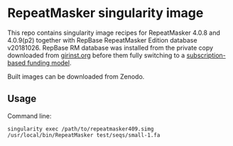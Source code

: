 # RepeatMasker singularity image

This repo contains singularity image recipes for RepeatMasker 4.0.8 and 4.0.9(p2) together with RepBase RepeatMasker Edition database v20181026. RepBase RM database was installed from the private copy downloaded from [girinst.org](https://www.girinst.org/repbase) before them fully switching to a [subscription-based funding model](https://www.girinst.org/repbase/sub_announcement.html). 

Built images can be downloaded from Zenodo. 

## Usage

Command line:
```
singularity exec /path/to/repeatmasker409.simg /usr/local/bin/RepeatMasker test/seqs/small-1.fa
```
